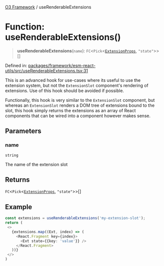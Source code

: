 [O3 Framework](../API.md) / useRenderableExtensions

# Function: useRenderableExtensions()

> **useRenderableExtensions**(`name`): `FC`\<`Pick`\<[`ExtensionProps`](../type-aliases/ExtensionProps.md), `"state"`\>\>[]

Defined in: [packages/framework/esm-react-utils/src/useRenderableExtensions.tsx:31](https://github.com/openmrs/openmrs-esm-core/blob/main/packages/framework/esm-react-utils/src/useRenderableExtensions.tsx#L31)

This is an advanced hook for use-cases where its useful to use the extension system,
but not the `ExtensionSlot` component's rendering of extensions. Use of this hook
should be avoided if possible.

Functionally, this hook is very similar to the `ExtensionSlot` component, but whereas
an `ExtensionSlot` renders a DOM tree of extensions bound to the slot, this hook simply
returns the extensions as an array of React components that can be wired into a component
however makes sense.

## Parameters

### name

`string`

The name of the extension slot

## Returns

`FC`\<`Pick`\<[`ExtensionProps`](../type-aliases/ExtensionProps.md), `"state"`\>\>[]

## Example

```ts
const extensions = useRenderableExtensions('my-extension-slot');
return (
 <>
   {extensions.map((Ext, index) => (
     <React.Fragment key={index}>
       <Ext state={{key: 'value'}} />
     </React.Fragment>
   ))}
 </>
)
```
